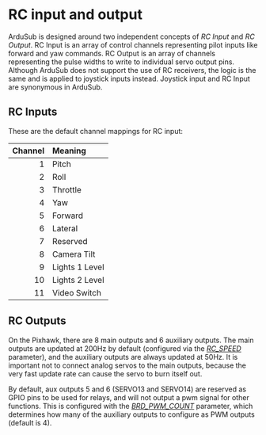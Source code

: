 # RC input and output

ArduSub is designed around two independent concepts of *RC Input* and *RC Output*. RC Input is an array of control channels representing pilot inputs like forward and yaw commands. RC Output is an array of channels representing the pulse widths to write to individual servo output pins. Although ArduSub does not support the use of RC receivers, the logic is the same and is applied to joystick inputs instead. Joystick input and RC Input are synonymous in ArduSub.

## RC Inputs

These are the default channel mappings for RC input:

| Channel | Meaning |
|---:|:---|
| 1 | Pitch |
| 2 | Roll |
| 3 | Throttle |
| 4 | Yaw |
| 5 | Forward |
| 6 | Lateral |
| 7 | Reserved |
| 8 | Camera Tilt |
| 9 | Lights 1 Level |
| 10 | Lights 2 Level |
| 11 | Video Switch |

## RC Outputs

On the Pixhawk, there are 8 main outputs and 6 auxiliary outputs. The main outputs are updated at 200Hz by default (configured via the [*RC_SPEED*](/operators-manual/full-parameter-list.md#rcspeed-esc-update-speed) parameter), and the auxiliary outputs are always updated at 50Hz. It is important not to connect analog servos to the main outputs, because the very fast update rate can cause the servo to burn itself out.

By default, aux outputs 5 and 6 (SERVO13 and SERVO14) are reserved as GPIO pins to be used for relays, and will not output a pwm signal for other functions. This is configured with the [*BRD_PWM_COUNT*](/operators-manual/full-parameter-list.md#brdpwmcount-auxiliary-pin-config) parameter, which determines how many of the auxiliary outputs to configure as PWM outputs (default is 4).
